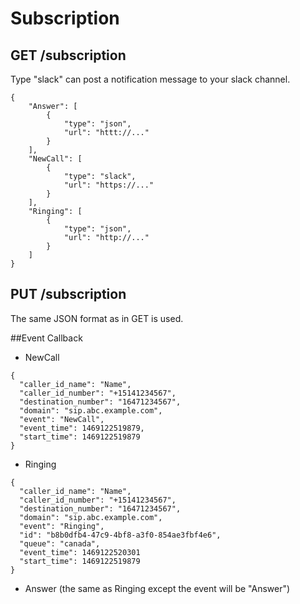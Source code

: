# Subscription

## GET /subscription
Type "slack" can post a notification message to your slack channel.
```
{
    "Answer": [
        {
            "type": "json",
            "url": "httt://..."
        }
    ],
    "NewCall": [
        {
            "type": "slack",
            "url": "https://..."
        }
    ],
    "Ringing": [
        {
            "type": "json",
            "url": "http://..."
        }
    ]
}
```
## PUT /subscription
The same JSON format as in GET is used.

##Event Callback

* NewCall
```
{
  "caller_id_name": "Name",
  "caller_id_number": "+15141234567",
  "destination_number": "16471234567",
  "domain": "sip.abc.example.com",
  "event": "NewCall",
  "event_time": 1469122519879,
  "start_time": 1469122519879
}
```
* Ringing
```
{
  "caller_id_name": "Name",
  "caller_id_number": "+15141234567",
  "destination_number": "16471234567",
  "domain": "sip.abc.example.com",
  "event": "Ringing",
  "id": "b8b0dfb4-47c9-4bf8-a3f0-854ae3fbf4e6",
  "queue": "canada",
  "event_time": 1469122520301
  "start_time": 1469122519879
}
```
* Answer (the same as Ringing except the event will be "Answer")
